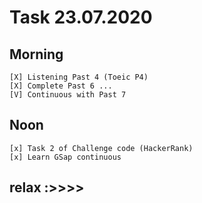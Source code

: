 # Task 23.07.2020

## Morning
 <!-- *   * -->
    [X] Listening Past 4 (Toeic P4)
    [X] Complete Past 6 ... 
    [V] Continuous with Past 7
## Noon
 <!-- *   * -->
    [x] Task 2 of Challenge code (HackerRank) 
    [x] Learn GSap continuous
## relax :>>>>
